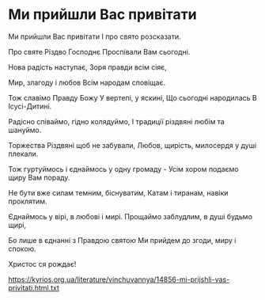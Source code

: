 Ми прийшли Вас привітати
================================================================

Ми прийшли Вас привітати
І про свято розсказати.

Про святе Різдво Господнє
Проспівали Вам сьогодні.

Нова радість наступає,
Зоря правди всім сіяє,

Мир, злагоду і любов
Всім народам сповіщає.

Тож славімо Правду Божу
У вертепі, у яскині,
Що сьогодні народилась
В Ісусі-Дитині.

Радісно співаймо, гідно колядуймо,
І традиції різдвяні любім та шануймо.

Торжества Різдвяні щоб не забували,
Любов, щирість, милосердя у душі плекали.

Тож гуртуймось і єднаймось у одну громаду -
Усім хором подаємо щиру Вам пораду.

Не бути вже силам темним, біснуватим,
Катам і тиранам, навіки проклятим.

Єднаймось у вірі, в любові і мирі.
Прощаймо заблудлим, в душі будьмо щирі,

Бо лише в єднанні з Правдою святою
Ми прийдем до згоди, миру і спокою.

Христос ся рождає!


https://kyrios.org.ua/literature/vinchuvannya/14856-mi-prijshli-vas-privitati.html.txt
